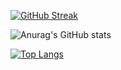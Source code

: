 [![GitHub Streak](https://streak-stats.demolab.com/?user=OldM1lk)](https://git.io/streak-stats)

![Anurag's GitHub stats](https://github-readme-stats.vercel.app/api?username=OldM1lk&show_icons=true&theme=radical)

[![Top Langs](https://github-readme-stats.vercel.app/api/top-langs/?username=OldM1lk&layout=compact)](https://github.com/anuraghazra/github-readme-stats)
